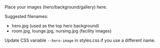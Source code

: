 Place your images (hero/background/gallery) here.

Suggested filenames:
- hero.jpg (used as the top hero background)
- room.jpg, lounge.jpg, nursing.jpg (facility images)

Update CSS variable `--hero-image` in styles.css if you use a different name.

